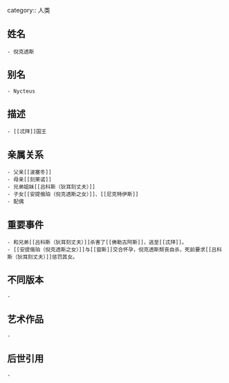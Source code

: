category:: 人类
## 姓名
	- 倪克透斯
## 别名
	- Nycteus
## 描述
	- [[忒拜]]国王
## 亲属关系
	- 父亲[[波塞冬]]
	- 母亲[[刻莱诺]]
	- 兄弟姐妹[[吕科斯（狄耳刻丈夫）]]
	- 子女[[安提俄珀（倪克透斯之女）]]、[[尼克特伊斯]]
	- 配偶
## 重要事件
	- 和兄弟[[吕科斯（狄耳刻丈夫）]]杀害了[[佛勒古阿斯]]，逃至[[忒拜]]。
	- [[安提俄珀（倪克透斯之女）]]与[[宙斯]]交合怀孕，倪克透斯颓丧自杀，死前要求[[吕科斯（狄耳刻丈夫）]]惩罚其女。
## 不同版本
	-
## 艺术作品
	-
## 后世引用
	-
